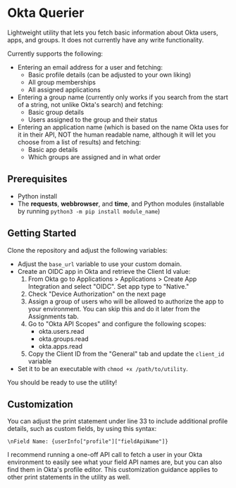 # Okta Querier
Lightweight utility that lets you fetch basic information about Okta users, apps, and groups. It does not currently have any write functionality.

Currently supports the following: 

- Entering an email address for a user and fetching:
    - Basic profile details (can be adjusted to your own liking)
    - All group memberships
    - All assigned applications
- Entering a group name (currently only works if you search from the start of a string, not unlike Okta's search) and fetching:
    - Basic group details
    - Users assigned to the group and their status
- Entering an application name (which is based on the name Okta uses for it in their API, NOT the human readable name, although it will let you choose from a list of results) and fetching:
    - Basic app details
    - Which groups are assigned and in what order

## Prerequisites
- Python install
- The **requests**, **webbrowser**, and **time**, and Python modules (installable by running `python3 -m pip install module_name`)

## Getting Started
Clone the repository and adjust the following variables:

- Adjust the `base_url` variable to use your custom domain.
- Create an OIDC app in Okta and retrieve the Client Id value:
    1. From Okta go to Applications > Applications > Create App Integration and select "OIDC". Set app type to "Native."
    2. Check "Device Authorization" on the next page
    3. Assign a group of users who will be allowed to authorize the app to your environment. You can skip this and do it later from the Assignments tab.
    4. Go to "Okta API Scopes" and configure the following scopes:
        - okta.users.read
        - okta.groups.read
        - okta.apps.read
    5. Copy the Client ID from the "General" tab and update the `client_id` variable
- Set it to be an executable with `chmod +x /path/to/utility`.

You should be ready to use the utility!

## Customization

You can adjust the print statement under line 33 to include additional profile details, such as custom fields, by using this syntax:

`\nField Name: {userInfo["profile"]["fieldApiName"]}`

I recommend running a one-off API call to fetch a user in your Okta environment to easily see what your field API names are, but you can also find them in Okta's profile editor. This customization guidance applies to other print statements in the utility as well.

